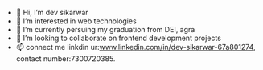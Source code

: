 - 👋 Hi, I’m dev sikarwar
- 👀 I’m interested in web technologies
- 🌱 I’m currently persuing my graduation from DEI, agra
- 💞️ I’m looking to collaborate on frontend development projects
- 📫 connect me linkdin ur:www.linkedin.com/in/dev-sikarwar-67a801274, contact number:7300720385.
